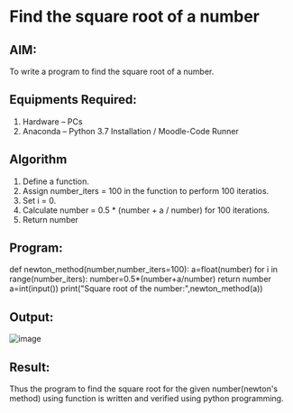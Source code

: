 # Find the square root of a number

## AIM:
To write a program to find the square root of a number.

## Equipments Required:
1. Hardware – PCs
2. Anaconda – Python 3.7 Installation / Moodle-Code Runner

## Algorithm
1. Define a function.
2. Assign number_iters = 100 in the function to perform 100 iteratios.
3. Set i = 0.
4. Calculate  number = 0.5 * (number + a / number) for 100 iterations.
5. Return number

## Program:
def newton_method(number,number_iters=100):
    a=float(number)
    for i in range(number_iters):
        number=0.5*(number+a/number)
    return number
a=int(input())
print("Square root of the number:",newton_method(a))

## Output:
![image](https://github.com/vedagiriindusree/Square-root-of-a-number/assets/149366776/0be3afed-b4fd-44b7-8a28-b6e1a190bfb0)



## Result:
Thus the program to find the square root for the given number(newton's method) using function is written and verified using python programming.
